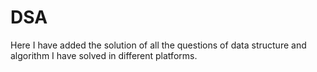 # DSA
Here I have added the solution of all the questions of data structure and algorithm I have solved in different platforms.

